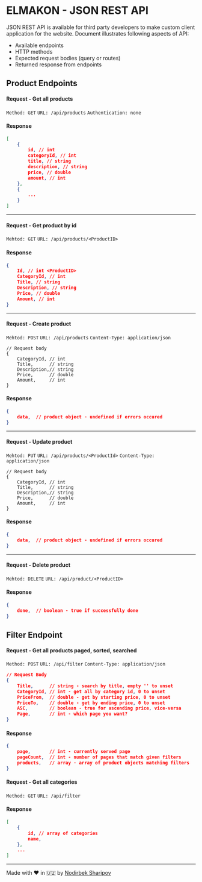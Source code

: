 # ELMAKON - JSON REST API
JSON REST API is available for third party developers to make custom client application for the website. 
Document illustrates following aspects of API:
* Available endpoints 
* HTTP methods
* Expected request bodies (query or routes) 
* Returned response from endpoints 


## Product Endpoints
#### Request - Get all products
```Method: GET``` 
```URL: /api/products```
```Authentication: none```
#### Response
```JSON
[
	{
		id, // int
		categoryId, // int
        title, // string
        description, // string
        price, // double
        amount, // int
	},
	{
		...
	}
]
```
***
#### Request - Get product by id
```Mehtod: GET```
```URL: /api/products/<ProductID>```
#### Response
```JSON
{
	Id, // int <ProductID>
	CategoryId, // int
    Title, // string
    Description, // string
    Price, // double
    Amount, // int
}
```
***
#### Request - Create product
```Mehtod: POST```
```URL: /api/products```
```Content-Type: application/json```
```JS
// Request body
{
	CategoryId, // int
    Title, 		// string
    Description,// string
    Price, 		// double
    Amount, 	// int
}
```
#### Response
```JSON
{
	data,  // product object - undefined if errors occured
}
```
***
#### Request - Update product
```Mehtod: PUT```
```URL: /api/products/<ProductId>```
```Content-Type: application/json```
```JS
// Request body
{
	CategoryId, // int
    Title, 		// string
    Description,// string
    Price, 		// double
    Amount, 	// int
}
```
#### Response
```JSON
{
	data,  // product object - undefined if errors occured
}
```
***
#### Request - Delete product
```Mehtod: DELETE```
```URL: /api/product/<ProductID>```
#### Response
```JSON
{
	done,  // boolean - true if successfully done
}
```
## Filter Endpoint
#### Request - Get all products paged, sorted, searched
```Method: POST```
```URL: /api/filter```
```Content-Type: application/json```
```JSON
// Request Body
{
	Title,		// string - search by title, empty '' to unset
    CategoryId,	// int - get all by category id, 0 to unset
    PriceFrom,	// double - get by starting price, 0 to unset
    PriceTo,	// double - get by ending price, 0 to unset
    ASC,		// boolean - true for ascending price, vice-versa
    Page,		// int - which page you want?
}
```
#### Response
```JSON
{
	page,		// int - currently served page
	pageCount, 	// int - number of pages that match given filters
	products,	// array - array of product objects matching filters 
}
```
#### Request - Get all categories
```Method: GET```
```URL: /api/filter```
#### Response
```JSON
[
	{
		id, // array of categories
		name, 
	},
	...
]
```

---
Made with ❤️ in 🇺🇿 by [Nodirbek Sharipov](https://nodir.dev)
